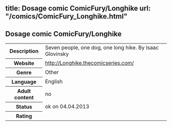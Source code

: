 title: Dosage comic ComicFury/Longhike
url: "/comics/ComicFury_Longhike.html"
---
Dosage comic ComicFury/Longhike
-----------------------------------------

<table class="comicinfo">
<tr>
<th>Description</th><td>Seven people, one dog, one long hike. By Isaac Glovinsky</td>
</tr>
<tr>
<th>Website</th><td><a href="http://Longhike.thecomicseries.com/">http://Longhike.thecomicseries.com/</a></td>
</tr>
<tr>
<th>Genre</th><td>Other</td>
</tr>
<tr>
<th>Language</th><td>English</td>
</tr>
<tr>
<th>Adult content</th><td>no</td>
</tr>
<tr>
<th>Status</th><td>ok on 04.04.2013</td>
</tr>
<tr>
<th>Rating</th><td><div class="g-plusone" data-size="standard" data-annotation="bubble"
 data-href="http://Longhike.thecomicseries.com/"></div></td>
</tr>
</table>
<script type="text/javascript">
  (function() {
    var po = document.createElement('script'); po.type = 'text/javascript'; po.async = true;
    po.src = 'https://apis.google.com/js/plusone.js';
    var s = document.getElementsByTagName('script')[0]; s.parentNode.insertBefore(po, s);
  })();
</script>
